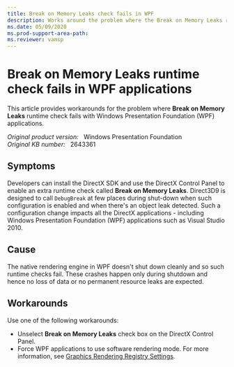 ```yaml
---
title: Break on Memory Leaks check fails in WPF
description: Works around the problem where the Break on Memory Leaks runtime check fails in WPF applications.
ms.date: 05/09/2020
ms.prod-support-area-path:
ms.reviewer: vamsp
---
```

# Break on Memory Leaks runtime check fails in WPF applications

This article provides workarounds for the problem where **Break on Memory Leaks** runtime check fails with Windows Presentation Foundation (WPF) applications.

_Original product version:_ &nbsp; Windows Presentation Foundation  
_Original KB number:_ &nbsp; 2643361

## Symptoms

Developers can install the DirectX SDK and use the DirectX Control Panel to enable an extra runtime check called **Break on Memory Leaks**. Direct3D9 is designed to call `DebugBreak` at few places during shut-down when such configuration is enabled and when there's an object leak detected. Such a configuration change impacts all the DirectX applications - including Windows Presentation Foundation (WPF) applications such as Visual Studio 2010.

## Cause

The native rendering engine in WPF doesn't shut down cleanly and so such runtime checks fail. These crashes happen only during shutdown and hence no loss of data or no permanent resource leaks are expected.

## Workarounds

Use one of the following workarounds:

- Unselect **Break on Memory Leaks** check box on the DirectX Control Panel.
- Force WPF applications to use software rendering mode. For more information, see [Graphics Rendering Registry Settings](https://docs.microsoft.com/dotnet/desktop/wpf/graphics-multimedia/graphics-rendering-registry-settings?view=netframeworkdesktop-4.8&preserve-view=true).
